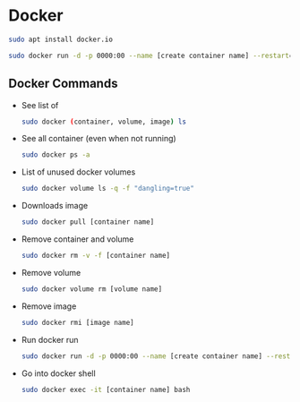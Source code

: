 # Docker
```bash
sudo apt install docker.io
```
```bash
sudo docker run -d -p 0000:00 --name [create container name] --restart=always -v /var/run/docker.sock:/var/run/docker.sock [docker pull]
```
## Docker Commands
- See list of
    ```bash
    sudo docker (container, volume, image) ls
    ```
- See all container (even when not running)
    ```bash
    sudo docker ps -a
    ```
- List of unused docker volumes
    ```bash
    sudo docker volume ls -q -f "dangling=true"
    ```
- Downloads image
    ```bash
    sudo docker pull [container name]
    ```
- Remove container and volume
    ```bash
    sudo docker rm -v -f [container name]
    ```
- Remove volume
    ```bash
    sudo docker volume rm [volume name]
    ```
- Remove image
    ```bash
    sudo docker rmi [image name]
    ```
- Run docker run
    ```bash
    sudo docker run -d -p 0000:00 --name [create container name] --restart=always -v /var/run/docker.sock:/var/run/docker.sock [docker pull]
    ```
- Go into docker shell
    ```bash
    sudo docker exec -it [container name] bash
    ```
